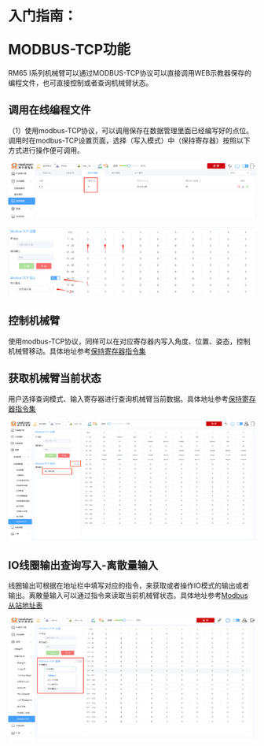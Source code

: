 # <p class="hidden">入门指南：</p>MODBUS-TCP功能

RM65 I系列机械臂可以通过MODBUS-TCP协议可以直接调用WEB示教器保存的编程文件，也可直接控制或者查询机械臂状态。

## 调用在线编程文件

（1）使用modbus-TCP协议，可以调用保存在数据管理里面已经编写好的点位。调用时在modbus-TCP设置页面，选择（写入模式）中（保持寄存器）按照以下方式进行操作便可调用。

![image251](../teachingPendant/doc/image251.png)

![image252](../teachingPendant/doc/image252.png)

## 控制机械臂

使用modbus-TCP协议，同样可以在对应寄存器内写入角度、位置、姿态，控制机械臂移动。具体地址参考[保持寄存器指令集](../modbus/index.md#13保持寄存器)

## 获取机械臂当前状态

用户选择查询模式、输入寄存器进行查询机械臂当前数据。具体地址参考[保持寄存器指令集](../modbus/index.md#14输入寄存器)

![image254](../teachingPendant/doc/image254.png)

## IO线圈输出查询写入-离散量输入

线圈输出可根据在地址栏中填写对应的指令，来获取或者操作IO模式的输出或者输出。离散量输入可以通过指令来读取当前机械臂状态。具体地址参考[Modbus 从站地址表](../modbus/index.md)

![image257](../teachingPendant/doc/image257.png)

